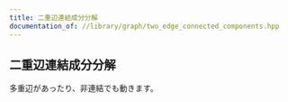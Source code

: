 ```yaml
---
title: 二重辺連結成分分解
documentation_of: //library/graph/two_edge_connected_components.hpp
---
```

## 二重辺連結成分分解

多重辺があったり、非連結でも動きます。
